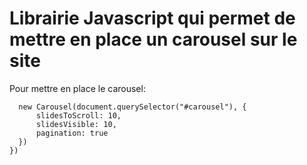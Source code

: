 # Librairie Javascript qui permet de mettre en place un carousel sur le site

Pour mettre en place le carousel:

``` document.addEventListener('DOMContentLoaded', function() {  
  new Carousel(document.querySelector("#carousel"), {  
      slidesToScroll: 10,  
      slidesVisible: 10,  
      pagination: true  
  })  
}) 
```
